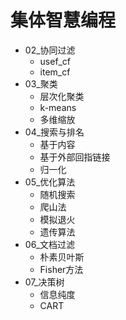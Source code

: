 # 集体智慧编程

* 02_协同过滤
  - usef_cf
  - item_cf
* 03_聚类
  - 层次化聚类
  - k-means
  - 多维缩放
* 04_搜索与排名
  - 基于内容
  - 基于外部回指链接
  - 归一化
* 05_优化算法
  - 随机搜索
  - 爬山法
  - 模拟退火
  - 遗传算法
* 06_文档过滤
  - 朴素贝叶斯
  - Fisher方法
* 07_决策树
  - 信息纯度
  - CART
